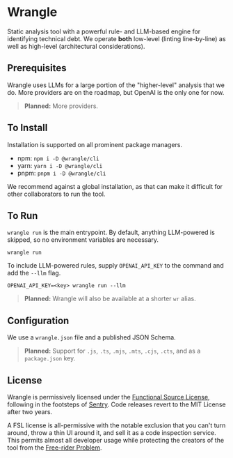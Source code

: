 # Wrangle

Static analysis tool with a powerful rule- and LLM-based engine for identifying technical debt. We operate **both** low-level (linting line-by-line) as well as high-level (architectural considerations).

## Prerequisites

Wrangle uses LLMs for a large portion of the "higher-level" analysis that we do. More providers are on the roadmap, but OpenAI is the only one for now.

> **Planned:** More providers.

## To Install

Installation is supported on all prominent package managers.

- npm: `npm i -D @wrangle/cli`
- yarn: `yarn i -D @wrangle/cli`
- pnpm: `pnpm i -D @wrangle/cli`

We recommend against a global installation, as that can make it difficult for other collaborators to run the tool.

## To Run

`wrangle run` is the main entrypoint. By default, anything LLM-powered is skipped, so no environment variables are necessary.

```shell
wrangle run
```

To include LLM-powered rules, supply `OPENAI_API_KEY` to the command and add the `--llm` flag.

```shell
OPENAI_API_KEY=<key> wrangle run --llm
```

> **Planned:** Wrangle will also be available at a shorter `wr` alias.

## Configuration

We use a `wrangle.json` file and a published JSON Schema.

> **Planned:** Support for `.js`, `.ts`, `.mjs`, `.mts`, `.cjs`, `.cts`, and as a `package.json` key.

## License

Wrangle is permissively licensed under the [Functional Source License](https://fsl.software/), following in the footsteps of [Sentry](https://open.sentry.io/licensing/). Code releases revert to the MIT License after two years.

A FSL license is all-permissive with the notable exclusion that you can't turn around, throw a thin UI around it, and sell it as a code inspection service. This permits almost all developer usage while protecting the creators of the tool from the [Free-rider Problem](https://en.wikipedia.org/wiki/Free-rider_problem).